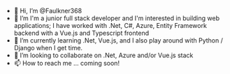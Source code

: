 - 👋 Hi, I’m @Faulkner368
- 👀 I’m I'm a junior full stack developer and I'm interested in building web applications; I have worked with .Net, C#, Azure, Entity Framework backend with a Vue.js and Typescript frontend
- 🌱 I’m currently learning .Net, Vue.js, and I also play around with Python / Django when I get time.
- 💞️ I’m looking to collaborate on .Net, Azure and/or Vue.js stack
- 📫 How to reach me ... coming soon!
